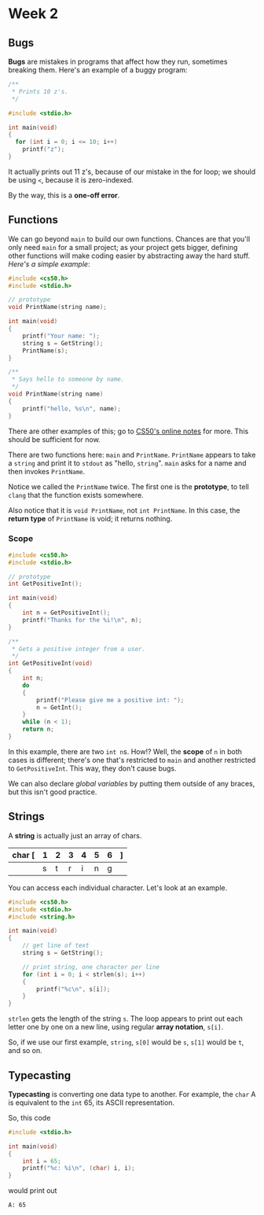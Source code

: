 # Week 2

## Bugs
**Bugs** are mistakes in programs that affect how they run, sometimes breaking them. Here's an example of a buggy program:

~~~~c
/**
 * Prints 10 z's.
 */

#include <stdio.h>

int main(void)
{
  for (int i = 0; i <= 10; i++)
    printf("z");
}
~~~~

It actually prints out 11 z's, because of our mistake in the for loop; we should be using `<`, because it is zero-indexed.

By the way, this is a **one-off error**.

## Functions
We can go beyond `main` to build our own functions. Chances are that you'll only need `main` for a small project; as your project gets bigger, defining other functions will make coding easier by abstracting away the hard stuff. *Here's a simple example*:

~~~~c
#include <cs50.h>
#include <stdio.h>

// prototype
void PrintName(string name);

int main(void)
{
    printf("Your name: ");
    string s = GetString();
    PrintName(s);
}

/**
 * Says hello to someone by name.
 */
void PrintName(string name)
{
    printf("hello, %s\n", name);
}
~~~~

There are other examples of this; go to [CS50's online notes](http://cdn.cs50.net/2015/fall/lectures/2/m/notes2m/notes2m.html#functions) for more. This should be sufficient for now.

There are two functions here: `main` and `PrintName`. `PrintName` appears to take a `string` and print it to `stdout` as "hello, `string`". `main` asks for a name and then invokes `PrintName`.

Notice we called the `PrintName` twice. The first one is the **prototype**, to tell `clang` that the function exists somewhere.

Also notice that it is `void PrintName`, not `int PrintName`. In this case, the **return type** of `PrintName` is void; it returns nothing.

### Scope
~~~~c
#include <cs50.h>
#include <stdio.h>

// prototype
int GetPositiveInt();

int main(void)
{
    int n = GetPositiveInt();
    printf("Thanks for the %i!\n", n);
}

/**
 * Gets a positive integer from a user.
 */
int GetPositiveInt(void)
{
    int n;
    do
    {
        printf("Please give me a positive int: ");
        n = GetInt();
    }
    while (n < 1);
    return n;
}
~~~~

In this example, there are two `int n`s. How!? Well, the **scope** of `n` in both cases is different; there's one that's restricted to `main` and another restricted to `GetPositiveInt`. This way, they don't cause bugs.

We can also declare *global variables* by putting them outside of any braces, but this isn't good practice.

## Strings
A **string** is actually just an array of chars.

| char [| 1  | 2  | 3  | 4  | 5  | 6  | ]  |
| :-    | :- | :- | :- | :- | :- | :- | :- |
|       | s  | t  | r  | i  | n  | g  |    |

You can access each individual character. Let's look at an example.

~~~~c
#include <cs50.h>
#include <stdio.h>
#include <string.h>

int main(void)
{
    // get line of text
    string s = GetString();

    // print string, one character per line
    for (int i = 0; i < strlen(s); i++)
    {
        printf("%c\n", s[i]);
    }
}
~~~~

`strlen` gets the length of the string `s`. The loop appears to print out each letter one by one on a new line, using regular **array notation**, `s[i]`.

So, if we use our first example, `string`, `s[0]` would be `s`, `s[1]` would be `t`, and so on.

## Typecasting
**Typecasting** is converting one data type to another. For example, the `char` A is equivalent to the `int` 65, its ASCII representation.

So, this code

~~~~c
#include <stdio.h>

int main(void)
{
    int i = 65;
    printf("%c: %i\n", (char) i, i);
}
~~~~

would print out

~~~~bash
A: 65
~~~~
